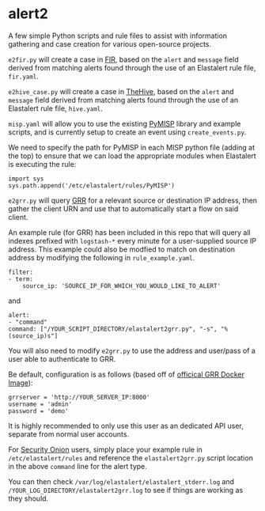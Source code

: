 # alert2

A few simple Python scripts and rule files to assist with information gathering and case creation for various open-source projects.

`e2fir.py` will create a case in [FIR](https://github.com/certsocietegenerale/FIR), based on the `alert` and `message` field derived from matching alerts found through the use of an Elastalert rule file, `fir.yaml`.

`e2hive_case.py` will create a case in [TheHive](https://github.com/CERT-BDF/TheHive), based on the `alert` and `message` field derived from matching alerts found through the use of an Elastalert rule file, `hive.yaml`.

`misp.yaml` will allow you to use the existing [PyMISP](https://github.com/MISP/PyMISP) library and example scripts, and is currently setup to create an event using `create_events.py`.

We need to specify the path for PyMISP in each MISP python file (adding at the top) to ensure that we can load the appropriate modules when Elastalert is executing the rule:

    import sys
    sys.path.append('/etc/elastalert/rules/PyMISP')

`e2grr.py` will query [GRR](https://github.com/google/grr) for a relevant source or destination IP address, then gather the client URN and use that to automatically start a flow on said client.

An example rule (for GRR) has been included in this repo that will query all indexes prefixed with `logstash-*` every minute for a user-supplied source IP address.  This example could also be modfied to match on destination address by modifying the following in `rule_example.yaml`.

    filter:
    - term:
        source_ip: 'SOURCE_IP_FOR_WHICH_YOU_WOULD_LIKE_TO_ALERT'
        
and
    
    alert:
    - "command"
    command: ["/YOUR_SCRIPT_DIRECTORY/elastalert2grr.py", "-s", "%(source_ip)s"]

You will also need to modify `e2grr.py` to use the address and user/pass of a user able to authenticate to GRR.

Be default, configuration is as follows (based off of [officical GRR Docker Image](https://github.com/google/grr-doc/blob/master/docker.adoc)):

    grrserver = 'http://YOUR_SERVER_IP:8000'
    username = 'admin'
    password = 'demo' 

It is highly recommended to only use this user as an dedicated API user, separate from normal user accounts.

For [Security Onion](https://securityonion.net) users,  simply place your example rule in `/etc/elastalert/rules` and reference the `elastalert2grr.py` script location in the above `command` line for the alert type.

You can then check `/var/log/elastalert/elastalert_stderr.log` and `/YOUR_LOG_DIRECTORY/elastalert2grr.log` to see if things are working as they should.


